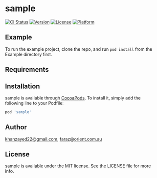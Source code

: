 # sample

[![CI Status](https://img.shields.io/travis/khanzayed22@gmail.com/sample.svg?style=flat)](https://travis-ci.org/khanzayed22@gmail.com/sample)
[![Version](https://img.shields.io/cocoapods/v/sample.svg?style=flat)](https://cocoapods.org/pods/sample)
[![License](https://img.shields.io/cocoapods/l/sample.svg?style=flat)](https://cocoapods.org/pods/sample)
[![Platform](https://img.shields.io/cocoapods/p/sample.svg?style=flat)](https://cocoapods.org/pods/sample)

## Example

To run the example project, clone the repo, and run `pod install` from the Example directory first.

## Requirements

## Installation

sample is available through [CocoaPods](https://cocoapods.org). To install
it, simply add the following line to your Podfile:

```ruby
pod 'sample'
```

## Author

khanzayed22@gmail.com, faraz@orient.com.au

## License

sample is available under the MIT license. See the LICENSE file for more info.
